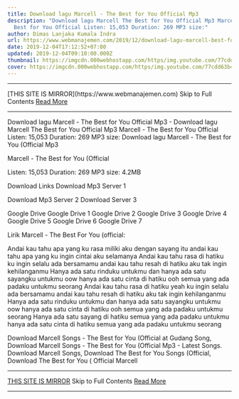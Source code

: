 ```yaml
---
title: Download lagu Marcell - The Best for You Official Mp3
description: "Download lagu Marcell The Best for You Official Mp3 Marcell - The
  Best for You Official Listen: 15,053 Duration: 269 MP3 size:"
author: Dimas Lanjaka Kumala Indra
url: https://www.webmanajemen.com/2019/12/download-lagu-marcell-best-for-you.html
date: 2019-12-04T17:12:52+07:00
updated: 2019-12-04T09:10:00.000Z
thumbnail: https://imgcdn.000webhostapp.com/https/img.youtube.com/77cdd63b44b1a95479c780c0f78877b6.jpeg
cover: https://imgcdn.000webhostapp.com/https/img.youtube.com/77cdd63b44b1a95479c780c0f78877b6.jpeg
---
```


<hr/> [THIS SITE IS MIRROR](https://www.webmanajemen.com) Skip to Full Contents <a href="https://www.webmanajemen.com/2019/12/download-lagu-marcell-best-for-you.html" rel="follow" class="button" id="read-more">Read More</a> <hr/> Download lagu Marcell - The Best for You Official Mp3 - Download lagu Marcell The Best for You Official Mp3 Marcell - The Best for You Official Listen: 15,053 Duration: 269 MP3 size: Download lagu Marcell - The Best for You (Official Mp3

  Marcell - The Best for You (Official 

  Listen: 15,053 
  Duration: 269 
  MP3 size: 4.2MB 

  Download Links 
  Download Mp3 Server 1 

  Download Mp3 Server 2 
  Download Server 3 


  Google Drive   Google Drive 1 
  Google Drive 2 
  Google Drive 3 
  Google Drive 4 
  Google Drive 5 
  Google Drive 6 
  Google Drive 7 


                             
Lirik Marcell - The Best For You (official:
                             
 Andai kau tahu apa yang ku rasa 
 miliki aku dengan sayang itu 
 andai kau tahu apa yang ku ingin 
 cintai aku selamanya 
 Andai kau tahu rasa di hatiku 
 ku ingin selalu ada bersamamu 
 andai kau tahu resah di hatiku 
 aku tak ingin kehilanganmu 
 Hanya ada satu rinduku untukmu 
 dan hanya ada satu sayangku untukmu oow 
 hanya ada satu cinta di hatiku ooh 
 semua yang ada padaku untukmu seorang 
 Andai kau tahu rasa di hatiku yeah 
 ku ingin selalu ada bersamamu 
 andai kau tahu resah di hatiku 
 aku tak ingin kehilanganmu 
 Hanya ada satu rinduku untukmu 
 dan hanya ada satu sayangku untukmu oow 
 hanya ada satu cinta di hatiku ooh 
 semua yang ada padaku untukmu seorang 
 Hanya ada satu sayang di hatiku 
 semua yang ada padaku untukmu 
 hanya ada satu cinta di hatiku 
 semua yang ada padaku untukmu seorang 
                         
  Download Marcell Songs - The Best for You (Official at Gudang Song, Download Marcell Songs - The Best for You (Official Mp3 - Latest Songs. Download Marcell Songs, Download The Best for You Songs (Official, Download The Best for You ( Official Marcell <hr/> [THIS SITE IS MIRROR](https://www.webmanajemen.com) Skip to Full Contents <a href="https://www.webmanajemen.com/2019/12/download-lagu-marcell-best-for-you.html" rel="follow" class="button" id="read-more">Read More</a> <hr/>